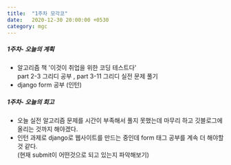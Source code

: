 ```yaml
---
title:  "1주차 모각코"
date:   2020-12-30 20:00:00 +0530
category: mgc
---
```



##### 1주차- 오늘의 계획
  - 알고리즘 책 '이것이 취업을 위한 코딩 테스트다'   
    part 2-3 그리디 공부 , part 3-11 그리디 실전 문제 풀기
  - django form 공부 (인턴)  


##### 1주차- 오늘의 회고
  - 오늘 실전 알고리즘 문제를 시간이 부족해서 풀지 못했는데 마무리 하고 깃블로그에 올리는 것까지 해야겠다.
  - 인턴 과제로 django로 웹사이트를 만드는 중인데 form 태그 공부를 계속 더 해야할 것 같다.  
    (현재 submit이 어떤것으로 되고 있는지 파악해보기)
    
  
  

  
